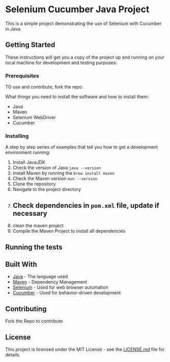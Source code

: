 # Selenium Cucumber Java Project

This is a simple project demonstrating the use of Selenium with Cucumber in Java.

## Getting Started

These instructions will get you a copy of the project up and running on your local machine for development and testing purposes.

### Prerequisites

TO use and contribute, fork the repo. 

What things you need to install the software and how to install them:

- Java
- Maven
- Selenium WebDriver
- Cucumber

### Installing

A step by step series of examples that tell you how to get a development environment running:

1. Install JavaJDK
2. Check the version of Java `java --version`
3. Install Maven by running the `brew install maven`
4. Check the Maven version `mvn --version`
5. Clone the repository
6. Navigate to the project directory
7. Check dependencies in `pom.xml` file, update if necessary
   - 
<!-- <dependency>
    <groupId>org.seleniumhq.selenium</groupId>
    <artifactId>selenium-java</artifactId>
    <version>4.18.1</version>
</dependency> -->

<!-- <dependency>
        <groupId>io.cucumber</groupId>
        <artifactId>cucumber-java</artifactId>
        <version>7.15.0</version>
    </dependency> -->

<!-- TestNG -->

8. clean the maven project
9. Compile the Maven Project to install all dependencies

## Running the tests



## Built With

* [Java](https://www.java.com/) - The language used
* [Maven](https://maven.apache.org/) - Dependency Management
* [Selenium](https://www.selenium.dev/) - Used for web browser automation
* [Cucumber](https://cucumber.io/) - Used for behavior-driven development

## Contributing

Fork the Repo to contribute

## License

This project is licensed under the MIT License - see the [LICENSE.md](LICENSE.md) file for details